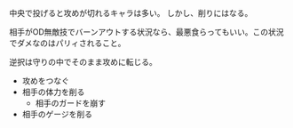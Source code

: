 中央で投げると攻めが切れるキャラは多い。
しかし、削りにはなる。

相手がOD無敵技でバーンアウトする状況なら、最悪食らってもいい。この状況でダメなのはパリィされること。

逆択は守りの中でそのまま攻めに転じる。

- 攻めをつなぐ
- 相手の体力を削る
  - 相手のガードを崩す
- 相手のゲージを削る

